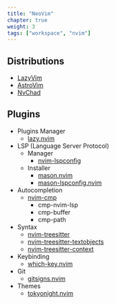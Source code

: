 ```yaml
---
title: "NeoVim"
chapter: true
weight: 3
tags: ["workspace", "nvim"]
---
```


## Distributions

- [LazyVim](https://www.lazyvim.org/)
- [AstroVim](https://astronvim.com/)
- [NvChad](https://nvchad.com/)

## Plugins

- Plugins Manager
  - [lazy.nvim](https://github.com/folke/lazy.nvim)
- LSP (Language Server Protocol)
  - Manager
    - [nvim-lspconfig](https://github.com/neovim/nvim-lspconfig)
  - Installer
    - [mason.nvim](https://github.com/williamboman/mason.nvim)
    - [mason-lspconfig.nvim](https://github.com/williamboman/mason-lspconfig.nvim)
- Autocompletion
  - [nvim-cmp](https://github.com/hrsh7th/nvim-cmp)
    - cmp-nvim-lsp
    - cmp-buffer
    - cmp-path
- Syntax
  - [nvim-treesitter](https://github.com/nvim-treesitter/nvim-treesitter)
  - [nvim-treesitter-textobjects](https://github.com/nvim-treesitter/nvim-treesitter-textobjects)
  - [nvim-treesitter-context](https://github.com/nvim-treesitter/nvim-treesitter-context)
- Keybinding
  - [which-key.nvim](https://github.com/folke/which-key.nvim)
- Git
  - [gitsigns.nvim](https://github.com/lewis6991/gitsigns.nvim)
- Themes
  - [tokyonight.nvim](https://github.com/folke/tokyonight.nvim)
